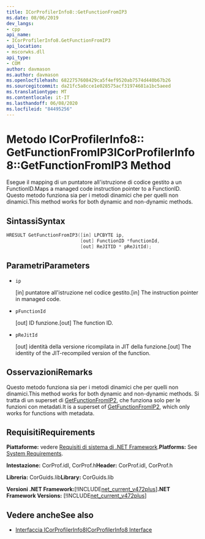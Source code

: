 ```yaml
---
title: ICorProfilerInfo8::GetFunctionFromIP3
ms.date: 08/06/2019
dev_langs:
- cpp
api_name:
- ICorProfilerInfo8.GetFunctionFromIP3
api_location:
- mscorwks.dll
api_type:
- COM
author: davmason
ms.author: davmason
ms.openlocfilehash: 6822757608429ca5f4ef9520ab7574d440b67b26
ms.sourcegitcommit: da21fc5a8cce1e028575acf31974681a1bc5aeed
ms.translationtype: MT
ms.contentlocale: it-IT
ms.lasthandoff: 06/08/2020
ms.locfileid: "84495256"
---
```

# <a name="icorprofilerinfo8getfunctionfromip3-method"></a><span data-ttu-id="2e850-102">Metodo ICorProfilerInfo8:: GetFunctionFromIP3</span><span class="sxs-lookup"><span data-stu-id="2e850-102">ICorProfilerInfo8::GetFunctionFromIP3 Method</span></span>

<span data-ttu-id="2e850-103">Esegue il mapping di un puntatore all'istruzione di codice gestito a un FunctionID.</span><span class="sxs-lookup"><span data-stu-id="2e850-103">Maps a managed code instruction pointer to a FunctionID.</span></span> <span data-ttu-id="2e850-104">Questo metodo funziona sia per i metodi dinamici che per quelli non dinamici.</span><span class="sxs-lookup"><span data-stu-id="2e850-104">This method works for both dynamic and non-dynamic methods.</span></span>

## <a name="syntax"></a><span data-ttu-id="2e850-105">Sintassi</span><span class="sxs-lookup"><span data-stu-id="2e850-105">Syntax</span></span>

```cpp
HRESULT GetFunctionFromIP3([in] LPCBYTE ip,
                           [out] FunctionID *functionId,
                           [out] ReJITID * pReJitId);
```

## <a name="parameters"></a><span data-ttu-id="2e850-106">Parametri</span><span class="sxs-lookup"><span data-stu-id="2e850-106">Parameters</span></span>

- `ip`

  <span data-ttu-id="2e850-107">\[in] puntatore all'istruzione nel codice gestito.</span><span class="sxs-lookup"><span data-stu-id="2e850-107">\[in] The instruction pointer in managed code.</span></span>

- `pFunctionId`

  <span data-ttu-id="2e850-108">\[out] ID funzione.</span><span class="sxs-lookup"><span data-stu-id="2e850-108">\[out] The function ID.</span></span>

- `pReJitId`

  <span data-ttu-id="2e850-109">\[out] identità della versione ricompilata in JIT della funzione.</span><span class="sxs-lookup"><span data-stu-id="2e850-109">\[out] The identity of the JIT-recompiled version of the function.</span></span>

## <a name="remarks"></a><span data-ttu-id="2e850-110">Osservazioni</span><span class="sxs-lookup"><span data-stu-id="2e850-110">Remarks</span></span>

<span data-ttu-id="2e850-111">Questo metodo funziona sia per i metodi dinamici che per quelli non dinamici.</span><span class="sxs-lookup"><span data-stu-id="2e850-111">This method works for both dynamic and non-dynamic methods.</span></span> <span data-ttu-id="2e850-112">Si tratta di un superset di [GetFunctionFromIP2](icorprofilerinfo4-getfunctionfromip2-method.md), che funziona solo per le funzioni con metadati.</span><span class="sxs-lookup"><span data-stu-id="2e850-112">It is a superset of [GetFunctionFromIP2](icorprofilerinfo4-getfunctionfromip2-method.md), which only works for functions with metadata.</span></span>

## <a name="requirements"></a><span data-ttu-id="2e850-113">Requisiti</span><span class="sxs-lookup"><span data-stu-id="2e850-113">Requirements</span></span>

<span data-ttu-id="2e850-114">**Piattaforme:** vedere [Requisiti di sistema di .NET Framework](../../get-started/system-requirements.md).</span><span class="sxs-lookup"><span data-stu-id="2e850-114">**Platforms:** See [System Requirements](../../get-started/system-requirements.md).</span></span>

<span data-ttu-id="2e850-115">**Intestazione:** CorProf.idl, CorProf.h</span><span class="sxs-lookup"><span data-stu-id="2e850-115">**Header:** CorProf.idl, CorProf.h</span></span>

<span data-ttu-id="2e850-116">**Libreria:** CorGuids.lib</span><span class="sxs-lookup"><span data-stu-id="2e850-116">**Library:** CorGuids.lib</span></span>

<span data-ttu-id="2e850-117">**Versioni .NET Framework:**[!INCLUDE[net_current_v472plus](../../../../includes/net-current-v472plus.md)]</span><span class="sxs-lookup"><span data-stu-id="2e850-117">**.NET Framework Versions:** [!INCLUDE[net_current_v472plus](../../../../includes/net-current-v472plus.md)]</span></span>

## <a name="see-also"></a><span data-ttu-id="2e850-118">Vedere anche</span><span class="sxs-lookup"><span data-stu-id="2e850-118">See also</span></span>

- [<span data-ttu-id="2e850-119">Interfaccia ICorProfilerInfo8</span><span class="sxs-lookup"><span data-stu-id="2e850-119">ICorProfilerInfo8 Interface</span></span>](icorprofilerinfo8-interface.md)

